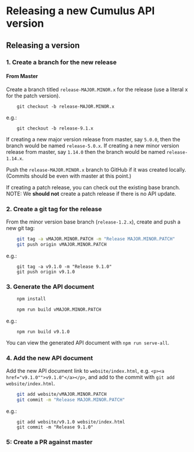 # Releasing a new Cumulus API version

## Releasing a version

### 1. Create a branch for the new release

#### From Master

Create a branch titled `release-MAJOR.MINOR.x` for the release (use a literal x
for the patch version).

```shell
    git checkout -b release-MAJOR.MINOR.x
```
e.g.:
```shell
    git checkout -b release-9.1.x
```

If creating a new major version release from master, say `5.0.0`, then the
branch would be named `release-5.0.x`. If creating a new minor version release
from master, say `1.14.0` then the branch would be named `release-1.14.x`.

Push the `release-MAJOR.MINOR.x` branch to GitHub if it was created locally.
(Commits should be even with master at this point.)

If creating a patch release, you can check out the existing base branch. NOTE:
We **should not** create a patch release if there is no API update.

### 2. Create a git tag for the release

From the minor version base branch (`release-1.2.x`), create and push a new git
tag:

```bash
    git tag -a vMAJOR.MINOR.PATCH -m "Release MAJOR.MINOR.PATCH"
    git push origin vMAJOR.MINOR.PATCH
```
e.g.:
```shell
    git tag -a v9.1.0 -m "Release 9.1.0"
    git push origin v9.1.0
```

### 3. Generate the API document

```bash
    npm install
```
```bash
    npm run build vMAJOR.MINOR.PATCH
```
e.g.:
```shell
    npm run build v9.1.0
```

You can view the generated API document with `npm run serve-all`.

### 4. Add the new API document

Add the new API document link to `website/index.html`, e.g. `<p><a
href="v9.1.0"">v9.1.0"</a></p>`, and add to the commit with `git add
website/index.html`.

```bash
    git add website/vMAJOR.MINOR.PATCH
    git commit -m "Release MAJOR.MINOR.PATCH"
```
e.g.:
```shell
    git add website/v9.1.0 website/index.html
    git commit -m "Release 9.1.0"
```

### 5: Create a PR against master
